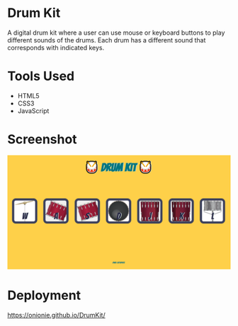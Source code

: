 # Drum Kit
A digital drum kit where a user can use mouse or keyboard buttons to play different sounds of the drums. Each drum has a different sound that corresponds with indicated keys.

# Tools Used
- HTML5
- CSS3
- JavaScript

# Screenshot
<img src = "https://github.com/Onionie/DrumKit/blob/main/images/1.PNG">

# Deployment
https://onionie.github.io/DrumKit/
